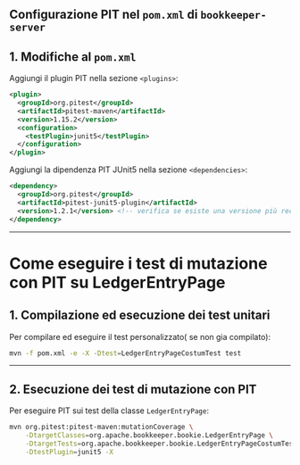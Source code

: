 ## Configurazione PIT nel `pom.xml` di `bookkeeper-server`

## 1. Modifiche al `pom.xml`

Aggiungi il plugin PIT nella sezione `<plugins>`:

```xml
<plugin>
  <groupId>org.pitest</groupId>
  <artifactId>pitest-maven</artifactId>
  <version>1.15.2</version>
  <configuration>
    <testPlugin>junit5</testPlugin>
  </configuration>
</plugin>
```

Aggiungi la dipendenza PIT JUnit5 nella sezione `<dependencies>`:

```xml
<dependency>
  <groupId>org.pitest</groupId>
  <artifactId>pitest-junit5-plugin</artifactId>
  <version>1.2.1</version> <!-- verifica se esiste una versione più recente -->
</dependency>
```

---

# Come eseguire i test di mutazione con PIT su LedgerEntryPage

## 1. Compilazione ed esecuzione dei test unitari

Per compilare ed eseguire il test personalizzato( se non gia compilato):

```sh
mvn -f pom.xml -e -X -Dtest=LedgerEntryPageCostumTest test
```

---

## 2. Esecuzione dei test di mutazione con PIT

Per eseguire PIT sui test della classe `LedgerEntryPage`:

```sh
mvn org.pitest:pitest-maven:mutationCoverage \
    -DtargetClasses=org.apache.bookkeeper.bookie.LedgerEntryPage \
    -DtargetTests=org.apache.bookkeeper.bookie.LedgerEntryPageCostumTest \
    -DtestPlugin=junit5 -X
```